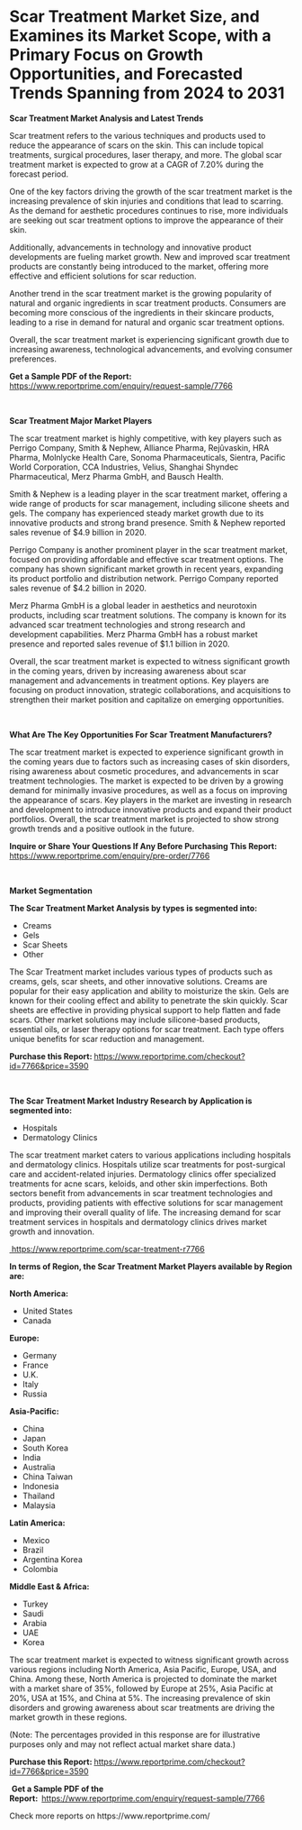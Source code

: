 <p><h1>Scar Treatment Market Size, and Examines its Market Scope, with a Primary Focus on Growth Opportunities, and Forecasted Trends Spanning from 2024 to 2031</h1></p><p><strong>Scar Treatment Market Analysis and Latest Trends</strong></p>
<p><p>Scar treatment refers to the various techniques and products used to reduce the appearance of scars on the skin. This can include topical treatments, surgical procedures, laser therapy, and more. The global scar treatment market is expected to grow at a CAGR of 7.20% during the forecast period.</p><p>One of the key factors driving the growth of the scar treatment market is the increasing prevalence of skin injuries and conditions that lead to scarring. As the demand for aesthetic procedures continues to rise, more individuals are seeking out scar treatment options to improve the appearance of their skin.</p><p>Additionally, advancements in technology and innovative product developments are fueling market growth. New and improved scar treatment products are constantly being introduced to the market, offering more effective and efficient solutions for scar reduction.</p><p>Another trend in the scar treatment market is the growing popularity of natural and organic ingredients in scar treatment products. Consumers are becoming more conscious of the ingredients in their skincare products, leading to a rise in demand for natural and organic scar treatment options.</p><p>Overall, the scar treatment market is experiencing significant growth due to increasing awareness, technological advancements, and evolving consumer preferences.</p></p>
<p><strong>Get a Sample PDF of the Report:&nbsp;</strong> <a href="https://www.reportprime.com/enquiry/request-sample/7766">https://www.reportprime.com/enquiry/request-sample/7766</a></p>
<p>&nbsp;</p>
<p><strong>Scar Treatment Major Market Players</strong></p>
<p><p>The scar treatment market is highly competitive, with key players such as Perrigo Company, Smith & Nephew, Alliance Pharma, Rejûvaskin, HRA Pharma, Molnlycke Health Care, Sonoma Pharmaceuticals, Sientra, Pacific World Corporation, CCA Industries, Velius, Shanghai Shyndec Pharmaceutical, Merz Pharma GmbH, and Bausch Health.</p><p>Smith & Nephew is a leading player in the scar treatment market, offering a wide range of products for scar management, including silicone sheets and gels. The company has experienced steady market growth due to its innovative products and strong brand presence. Smith & Nephew reported sales revenue of $4.9 billion in 2020.</p><p>Perrigo Company is another prominent player in the scar treatment market, focused on providing affordable and effective scar treatment options. The company has shown significant market growth in recent years, expanding its product portfolio and distribution network. Perrigo Company reported sales revenue of $4.2 billion in 2020.</p><p>Merz Pharma GmbH is a global leader in aesthetics and neurotoxin products, including scar treatment solutions. The company is known for its advanced scar treatment technologies and strong research and development capabilities. Merz Pharma GmbH has a robust market presence and reported sales revenue of $1.1 billion in 2020.</p><p>Overall, the scar treatment market is expected to witness significant growth in the coming years, driven by increasing awareness about scar management and advancements in treatment options. Key players are focusing on product innovation, strategic collaborations, and acquisitions to strengthen their market position and capitalize on emerging opportunities.</p></p>
<p>&nbsp;</p>
<p><strong>What Are The Key Opportunities For Scar Treatment Manufacturers?</strong></p>
<p><p>The scar treatment market is expected to experience significant growth in the coming years due to factors such as increasing cases of skin disorders, rising awareness about cosmetic procedures, and advancements in scar treatment technologies. The market is expected to be driven by a growing demand for minimally invasive procedures, as well as a focus on improving the appearance of scars. Key players in the market are investing in research and development to introduce innovative products and expand their product portfolios. Overall, the scar treatment market is projected to show strong growth trends and a positive outlook in the future.</p></p>
<p><strong>Inquire or Share Your Questions If Any Before Purchasing This Report:</strong> <a href="https://www.reportprime.com/enquiry/pre-order/7766">https://www.reportprime.com/enquiry/pre-order/7766</a></p>
<p>&nbsp;</p>
<p><strong>Market Segmentation</strong></p>
<p><strong>The Scar Treatment Market Analysis by types is segmented into:</strong></p>
<p><ul><li>Creams</li><li>Gels</li><li>Scar Sheets</li><li>Other</li></ul></p>
<p><p>The Scar Treatment market includes various types of products such as creams, gels, scar sheets, and other innovative solutions. Creams are popular for their easy application and ability to moisturize the skin. Gels are known for their cooling effect and ability to penetrate the skin quickly. Scar sheets are effective in providing physical support to help flatten and fade scars. Other market solutions may include silicone-based products, essential oils, or laser therapy options for scar treatment. Each type offers unique benefits for scar reduction and management.</p></p>
<p><strong>Purchase this Report:&nbsp;</strong><a href="https://www.reportprime.com/checkout?id=7766&price=3590">https://www.reportprime.com/checkout?id=7766&price=3590</a></p>
<p>&nbsp;</p>
<p><strong>The Scar Treatment Market Industry Research by Application is segmented into:</strong></p>
<p><ul><li>Hospitals</li><li>Dermatology Clinics</li></ul></p>
<p><p>The scar treatment market caters to various applications including hospitals and dermatology clinics. Hospitals utilize scar treatments for post-surgical care and accident-related injuries. Dermatology clinics offer specialized treatments for acne scars, keloids, and other skin imperfections. Both sectors benefit from advancements in scar treatment technologies and products, providing patients with effective solutions for scar management and improving their overall quality of life. The increasing demand for scar treatment services in hospitals and dermatology clinics drives market growth and innovation.</p></p>
<p><a href="https://www.reportprime.com/scar-treatment-r7766">&nbsp;https://www.reportprime.com/scar-treatment-r7766</a></p>
<p><strong>In terms of Region, the Scar Treatment Market Players available by Region are:</strong></p>
<p>
    <p> <strong> North America: </strong>
        <ul>
            <li>United States</li>
            <li>Canada</li>
        </ul>
        </p> 
    <p> <strong> Europe: </strong>
        <ul>
            <li>Germany</li>
            <li>France</li>
            <li>U.K.</li>
            <li>Italy</li>
            <li>Russia</li>
        </ul>
        </p> 
    <p> <strong> Asia-Pacific: </strong>
        <ul>
            <li>China</li>
            <li>Japan</li>
            <li>South Korea</li>
            <li>India</li>
            <li>Australia</li>
            <li>China Taiwan</li>
            <li>Indonesia</li>
            <li>Thailand</li>
            <li>Malaysia</li>
        </ul>
        </p> 
    <p> <strong> Latin America: </strong>
        <ul>
            <li>Mexico</li>
            <li>Brazil</li>
            <li>Argentina Korea</li>
            <li>Colombia</li>
        </ul>
        </p> 
    <p> <strong> Middle East & Africa: </strong>
        <ul>
            <li>Turkey</li>
            <li>Saudi</li>
            <li>Arabia</li>
            <li>UAE</li>
            <li>Korea</li>
        </ul>
    </p>
    </p>
<p><p>The scar treatment market is expected to witness significant growth across various regions including North America, Asia Pacific, Europe, USA, and China. Among these, North America is projected to dominate the market with a market share of 35%, followed by Europe at 25%, Asia Pacific at 20%, USA at 15%, and China at 5%. The increasing prevalence of skin disorders and growing awareness about scar treatments are driving the market growth in these regions.</p><p>(Note: The percentages provided in this response are for illustrative purposes only and may not reflect actual market share data.)</p></p>
<p><strong>Purchase this Report: </strong><a href="https://www.reportprime.com/checkout?id=7766&price=3590">https://www.reportprime.com/checkout?id=7766&price=3590</a></p>
<p>&nbsp;<strong>Get a Sample PDF of the Report:&nbsp;&nbsp;</strong><a href="https://www.reportprime.com/enquiry/request-sample/7766">https://www.reportprime.com/enquiry/request-sample/7766</a></p>
<p><strong></strong></p>
<p>Check more reports on https://www.reportprime.com/</p>